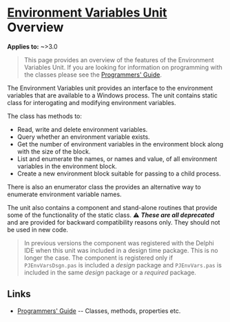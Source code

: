 # [Environment Variables Unit](../index.md) Overview

**Applies to:** ~>3.0

> This page provides an overview of the features of the Environment Variables Unit. If you are looking for information on programming with the classes please see the [Programmers' Guide](./API.md).

The Environment Variables unit provides an interface to the environment variables that are available to a Windows process. The unit contains static class for interogating and modifying environment variables.

The class has methods to:

* Read, write and delete environment variables.
* Query whether an environment variable exists.
* Get the number of environment variables in the environment block along with the size of the block.
* List and enumerate the names, or names and value, of all environment variables in the environment block.
* Create a new environment block suitable for passing to a child process.

There is also an enumerator class the provides an alternative way to enumerate environment variable names.

The unit also contains a component and stand-alone routines that provide some of the functionality of the static class. ⚠️ ***These are all deprecated*** and are provided for backward compatibility reasons only. They should not be used in new code.

> In previous versions the component was registered with the Delphi IDE when this unit was included in a design time package. This is no longer the case. The component is registered only if `PJEnvVarsDsgn.pas` is included a _design_ package and `PJEnvVars.pas` is included in the same _design_ package or a _required_ package.

## Links

* [Programmers' Guide](./API.md) -- Classes, methods, properties etc.
